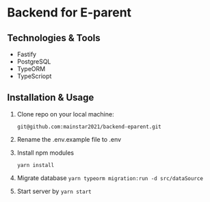 # Backend for E-parent

## Technologies & Tools

- Fastify
- PostgreSQL
- TypeORM
- TypeScriopt

## Installation & Usage

1. Clone repo on your local machine:

   `git@github.com:mainstar2021/backend-eparent.git `

2. Rename the .env.example file to .env
3. Install npm modules

    `yarn install`
4. Migrate database
    ` yarn typeorm migration:run -d src/dataSource `
5. Start server by `yarn start`
